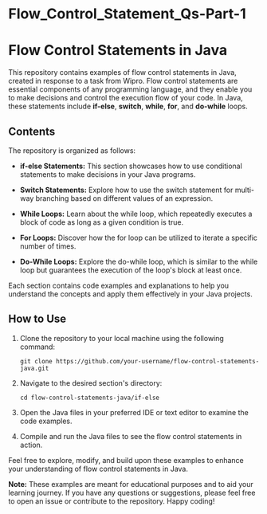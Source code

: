 # Flow_Control_Statement_Qs-Part-1
# Flow Control Statements in Java

This repository contains examples of flow control statements in Java, created in response to a task from Wipro. Flow control statements are essential components of any programming language, and they enable you to make decisions and control the execution flow of your code. In Java, these statements include **if-else**, **switch**, **while**, **for**, and **do-while** loops.

## Contents

The repository is organized as follows:

- **if-else Statements:** This section showcases how to use conditional statements to make decisions in your Java programs.

- **Switch Statements:** Explore how to use the switch statement for multi-way branching based on different values of an expression.

- **While Loops:** Learn about the while loop, which repeatedly executes a block of code as long as a given condition is true.

- **For Loops:** Discover how the for loop can be utilized to iterate a specific number of times.

- **Do-While Loops:** Explore the do-while loop, which is similar to the while loop but guarantees the execution of the loop's block at least once.

Each section contains code examples and explanations to help you understand the concepts and apply them effectively in your Java projects.

## How to Use

1. Clone the repository to your local machine using the following command:
   
   ```
   git clone https://github.com/your-username/flow-control-statements-java.git
   ```

2. Navigate to the desired section's directory:
   ```
   cd flow-control-statements-java/if-else
   ```

3. Open the Java files in your preferred IDE or text editor to examine the code examples.

4. Compile and run the Java files to see the flow control statements in action.

Feel free to explore, modify, and build upon these examples to enhance your understanding of flow control statements in Java.

**Note:** These examples are meant for educational purposes and to aid your learning journey. If you have any questions or suggestions, please feel free to open an issue or contribute to the repository. Happy coding!
